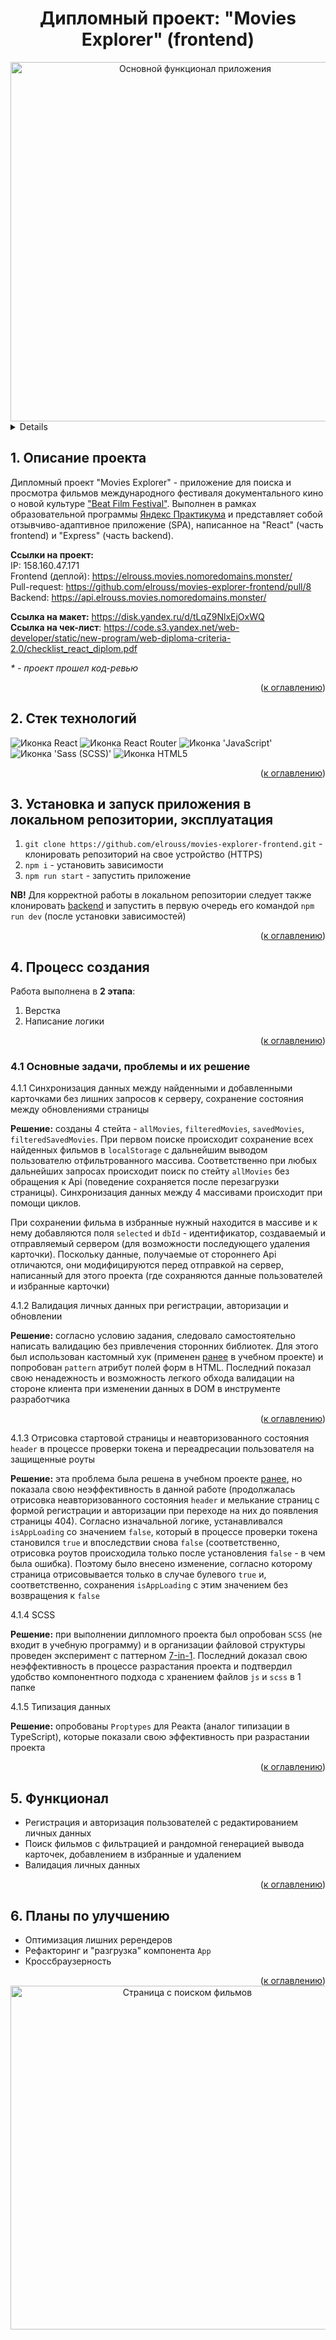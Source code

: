 <h1 align="center">Дипломный проект: "Movies Explorer" (frontend)</h1>

<div align="center">
  <a href="https://elrouss.movies.nomoredomains.monster/">
    <img width="575" alt="Основной функционал приложения" src="https://github.com/elrouss/movies-explorer-frontend/assets/108838349/e3cb7168-dd56-4005-80c8-44ba833844de">
  </a>
</div>

<a name="summary">
  <details>
    <summary>Оглавление</summary>
    <ol>
      <li><a href="#project-description">Описание проекта</a></li>
      <li><a href="#technologies">Стек технологий</a></li>
      <li><a href="#installation">Установка и запуск приложения в локальном репозитории, эксплуатация</a></li>
      <li><a href="#establishing">Процесс создания</a></li>
      <li><a href="#functionality">Функционал</a></li>
      <li><a href="#enhancement">Планы по улучшению</a></li>
    </ol>
  </details>
</a>

<a name="project-description"><h2>1. Описание проекта</h2></a>
Дипломный проект "Movies Explorer" - приложение для поиска и просмотра фильмов международного фестиваля документального кино о новой культуре <a href="https://beatfilmfestival.ru/">"Beat Film Festival"</a>. Выполнен в рамках образовательной программы <a href="https://practicum.yandex.ru/">Яндекс Практикума</a> и представляет собой отзывчиво-адаптивное приложение (SPA), написанное на "React" (часть frontend) и "Express" (часть backend).

<b>Ссылки на проект:</b>
<br>
IP: 158.160.47.171
<br>
Frontend (деплой): https://elrouss.movies.nomoredomains.monster/
<br>
Pull-request: https://github.com/elrouss/movies-explorer-frontend/pull/8
<br>
Backend: https://api.elrouss.movies.nomoredomains.monster/

<b>Ссылка на макет:</b> https://disk.yandex.ru/d/tLqZ9NlxEjOxWQ
<br>
<b>Ссылка на чек-лист</b>: https://code.s3.yandex.net/web-developer/static/new-program/web-diploma-criteria-2.0/checklist_react_diplom.pdf
<br>

<i>* - проект прошел код-ревью</i>

<div align="right">(<a href="#summary">к оглавлению</a>)</div>

<a name="technologies"><h2>2. Стек технологий</h2></a>
<span>
  <img src="https://img.shields.io/badge/React-20232A?style=for-the-badge&logo=react&logoColor=61DAFB" alt="Иконка React">
  <img src="https://img.shields.io/badge/React_Router-CA4245?style=for-the-badge&logo=react-router&logoColor=white" alt="Иконка React Router">
  <img src="https://img.shields.io/badge/JavaScript-323330?style=for-the-badge&logo=javascript&logoColor=F7DF1E" alt="Иконка 'JavaScript'">
  <img src="https://img.shields.io/badge/Sass-CC6699?style=for-the-badge&logo=sass&logoColor=white" alt="Иконка 'Sass (SCSS)'">
  <img src="https://img.shields.io/badge/HTML5-E34F26?style=for-the-badge&logo=html5&logoColor=white" alt="Иконка HTML5">
</span>

<div align="right">(<a href="#summary">к оглавлению</a>)</div>

<a name="installation"><h2>3. Установка и запуск приложения в локальном репозитории, эксплуатация</h2></a>
1. `git clone https://github.com/elrouss/movies-explorer-frontend.git` - клонировать репозиторий на свое устройство (HTTPS)
2. `npm i` - установить зависимости
3. `npm run start` - запустить приложение

  <b>NB!</b> Для корректной работы в локальном репозитории следует также клонировать <a href="https://github.com/elrouss/movies-explorer-api">backend</a> и запустить в первую очередь его командой `npm run dev` (после установки зависимостей)

<div align="right">(<a href="#summary">к оглавлению</a>)</div>

<a name="establishing"><h2>4. Процесс создания</h2></a>
Работа выполнена в <b>2 этапа</b>:
<br>
1. Верстка
2. Написание логики

<div align="right">(<a href="#summary">к оглавлению</a>)</div>

<a name="tasks-and-problems"><h3>4.1 Основные задачи, проблемы и их решение</h3></a>
4.1.1 Синхронизация данных между найденными и добавленными карточками без лишних запросов к серверу, сохранение состояния между обновлениями страницы

  <b>Решение:</b> созданы 4 стейта - `allMovies`, `filteredMovies`, `savedMovies`, `filteredSavedMovies`. При первом поиске происходит сохранение всех найденных фильмов в `localStorage` с дальнейшим выводом пользователю отфильтрованного массива. Соответственно при любых дальнейших запросах происходит поиск по стейту `allMovies` без обращения к Api (поведение сохраняется после перезагрузки страницы). Синхронизация данных между 4 массивами происходит при помощи циклов.
  
При сохранении фильма в избранные нужный находится в массиве и к нему добавляются поля `selected` и `dbId` - идентификатор, создаваемый и отправляемый сервером (для возможности последующего удаления карточки). Поскольку данные, получаемые от стороннего Api отличаются, они модифицируются перед отправкой на сервер, написанный для этого проекта (где сохраняются данные пользователей и избранные карточки)

4.1.2 Валидация личных данных при регистрации, авторизации и обновлении

  <b>Решение:</b> согласно условию задания, следовало самостоятельно написать валидацию без привлечения сторонних библиотек. Для этого был использован кастомный хук (применен <a href="https://github.com/elrouss/react-mesto-auth">ранее</a> в учебном проекте) и попробован `pattern` атрибут полей форм в HTML. Последний показал свою ненадежность и возможность легкого обхода валидации на стороне клиента при изменении данных в DOM в инструменте разработчика

<div align="right">(<a href="#summary">к оглавлению</a>)</div>

4.1.3 Отрисовка стартовой страницы и неавторизованного состояния `header` в процессе проверки токена и переадресации пользователя на защищенные роуты

  <b>Решение:</b> эта проблема была решена в учебном проекте <a href="https://github.com/elrouss/react-mesto-auth">ранее</a>, но показала свою неэффективность в данной работе (продолжалась отрисовка неавторизованного состояния `header` и мелькание страниц с формой регистрации и авторизации при переходе на них до появления страницы 404). Согласно изначальной логике, устанавливался `isAppLoading` со значением `false`, который в процессе проверки токена становился `true` и впоследствии снова `false` (соответственно, отрисовка роутов происходила только после установления `false` - в чем была ошибка). Поэтому было внесено изменение, согласно которому страница отрисовывается только в случае булевого `true` и, соответственно, сохранения `isAppLoading` с этим значением без возвращения к `false`

4.1.4 SCSS

<b>Решение:</b> при выполнении дипломного проекта был опробован `SCSS` (не входит в учебную программу) и в организации файловой структуры проведен эксперимент с паттерном <a href="https://sass-guidelin.es/ru/#section-39">7-in-1</a>. Последний доказал свою неэффективность в процессе разрастания проекта и подтвердил удобство компонентного подхода с хранением файлов `js` и `scss` в 1 папке

4.1.5 Типизация данных

<b>Решение:</b> опробованы `Proptypes` для Реакта (аналог типизации в TypeScript), которые показали свою эффективность при разрастании проекта

<div align="right">(<a href="#summary">к оглавлению</a>)</div>

<a name="functionality"><h2>5. Функционал</h2></a>
- Регистрация и авторизация пользователей с редактированием личных данных
- Поиск фильмов с фильтрацией и рандомной генерацией вывода карточек, добавлением в избранные и удалением
- Валидация личных данных

<div align="right">(<a href="#summary">к оглавлению</a>)</div>

<a name="enhancement"><h2>6. Планы по улучшению</h2></a>
- Оптимизация лишних ререндеров
- Рефакторинг и "разгрузка" компонента `App`
- Кроссбраузерность

<div align="right">(<a href="#summary">к оглавлению</a>)</div>

<div align="center">
  <a href="https://elrouss.mesto.nomoredomains.work">
    <img width="550" alt="Страница с поиском фильмов" src="https://github.com/elrouss/movies-explorer-frontend/assets/108838349/75c9b5f3-3dcb-406a-a0c6-7da2815a10a1">
  </a>
</div>

